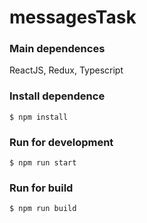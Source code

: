 # messagesTask

### Main dependences

ReactJS, Redux, Typescript

### Install dependence

    $ npm install

### Run for development

    $ npm run start

### Run for build

    $ npm run build
